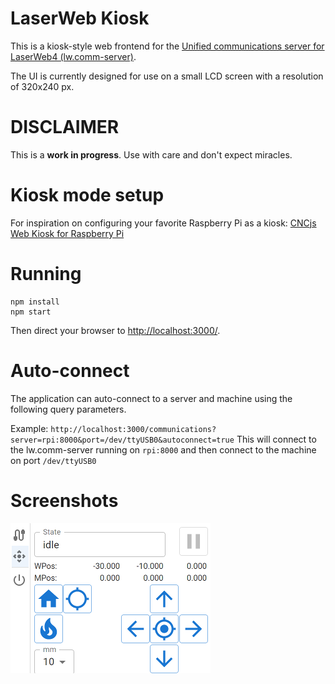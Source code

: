 # LaserWeb Kiosk

This is a kiosk-style web frontend for the [Unified communications server for LaserWeb4 (lw.comm-server)](https://github.com/LaserWeb/lw.comm-server).

The UI is currently designed for use on a small LCD screen with a resolution of 320x240 px.

# DISCLAIMER

This is a __work in progress__. Use with care and don't expect miracles.

# Kiosk mode setup

For inspiration on configuring your favorite Raspberry Pi as a kiosk: [CNCjs Web Kiosk for Raspberry Pi](https://github.com/cncjs/cncjs-pendant-lcd#setup-web-kiosk-wip---subject-to-change)

# Running

```
npm install
npm start
```
Then direct your browser to [http://localhost:3000/](http://localhost:3000/).

# Auto-connect

The application can auto-connect to a server and machine using the following query parameters.

Example:
`http://localhost:3000/communications?server=rpi:8000&port=/dev/ttyUSB0&autoconnect=true`
This will connect to the lw.comm-server running on `rpi:8000` and then connect to the machine on port `/dev/ttyUSB0`

# Screenshots

![laserweb-kiosk-control-320x240.png](https://github.com/jarnfast/laserweb-kiosk/raw/main/media/laserweb-kiosk-control-320x240.png)